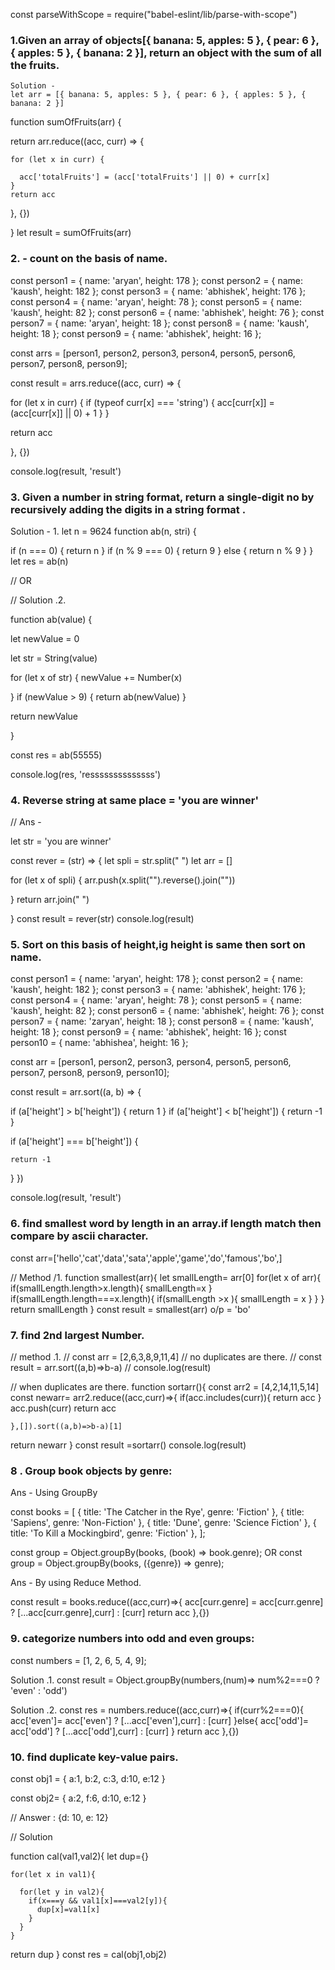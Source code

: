 const parseWithScope = require("babel-eslint/lib/parse-with-scope")

### 1.Given an array of objects[{ banana: 5, apples: 5 }, { pear: 6 }, { apples: 5 }, { banana: 2 }], return an object with the sum of all the fruits.

    Solution -
    let arr = [{ banana: 5, apples: 5 }, { pear: 6 }, { apples: 5 }, { banana: 2 }]

function sumOfFruits(arr) {

return arr.reduce((acc, curr) => {

    for (let x in curr) {

      acc['totalFruits'] = (acc['totalFruits'] || 0) + curr[x]
    }
    return acc

}, {})

}
let result = sumOfFruits(arr)






### 2. - count on the basis of name.

const person1 = { name: 'aryan', height: 178 };
const person2 = { name: 'kaush', height: 182 };
const person3 = { name: 'abhishek', height: 176 };
const person4 = { name: 'aryan', height: 78 };
const person5 = { name: 'kaush', height: 82 };
const person6 = { name: 'abhishek', height: 76 };
const person7 = { name: 'aryan', height: 18 };
const person8 = { name: 'kaush', height: 18 };
const person9 = { name: 'abhishek', height: 16 };

const arrs = [person1, person2, person3, person4, person5, person6, person7, person8, person9];

const result = arrs.reduce((acc, curr) => {

for (let x in curr) {
if (typeof curr[x] === 'string') {
acc[curr[x]] = (acc[curr[x]] || 0) + 1
}
}

return acc

}, {})

console.log(result, 'result')



### 3. Given a number in string format, return a single-digit no by recursively adding the digits in a string format .

Solution - 1.
let n = 9624
function ab(n, stri) {

if (n === 0) {
return n
}
if (n % 9 === 0) {
return 9
}
else {
return n % 9
}
}
let res = ab(n)

// OR

// Solution .2.

function ab(value) {

let newValue = 0

let str = String(value)

for (let x of str) {
newValue += Number(x)

}
if (newValue > 9) {
return ab(newValue)
}

return newValue

}

const res = ab(55555)

console.log(res, 'ressssssssssssss')


### 4. Reverse string at same place = 'you are winner'
// Ans -

let str = 'you are winner'

const rever = (str) => {
let spli = str.split(" ")
let arr = []

for (let x of spli) {
arr.push(x.split("").reverse().join(""))

}
return arr.join(" ")

}
const result = rever(str)
console.log(result)





### 5. Sort on this basis of height,ig height is same then sort on name.

const person1 = { name: 'aryan', height: 178 };
const person2 = { name: 'kaush', height: 182 };
const person3 = { name: 'abhishek', height: 176 };
const person4 = { name: 'aryan', height: 78 };
const person5 = { name: 'kaush', height: 82 };
const person6 = { name: 'abhishek', height: 76 };
const person7 = { name: 'zaryan', height: 18 };
const person8 = { name: 'kaush', height: 18 };
const person9 = { name: 'abhishek', height: 16 };
const person10 = { name: 'abhishea', height: 16 };

const arr = [person1, person2, person3, person4, person5, person6, person7, person8, person9, person10];

const result = arr.sort((a, b) => {

if (a['height'] > b['height']) {
return 1
}
if (a['height'] < b['height']) {
return -1
}

if (a['height'] === b['height']) {

    return -1

}
})

console.log(result, 'result')



### 6. find smallest word by length in an array.if length match then compare by ascii character.

const arr=['hello','cat','data','sata','apple','game','do','famous','bo',]

// Method /1.
function smallest(arr){
let smallLength= arr[0]
for(let x of arr){
if(smallLength.length>x.length){
smallLength=x
}
if(smallLength.length===x.length){
if(smallLength >x ){
smallLength = x
}
}
}
return smallLength
}
const result = smallest(arr) o/p = 'bo'



### 7. find 2nd largest Number.

// method .1.
// const arr = [2,6,3,8,9,11,4] // no duplicates are there.
// const result = arr.sort((a,b)=>b-a)
// console.log(result)

// when duplicates are there.
function sortarr(){
const arr2 = [4,2,14,11,5,14]
const newarr= arr2.reduce((acc,curr)=>{
if(acc.includes(curr)){
return acc
}
acc.push(curr)
return acc

    },[]).sort((a,b)=>b-a)[1]

return newarr
}
const result =sortarr()
console.log(result)



### 8 . Group book objects by genre:

Ans - Using GroupBy

const books = [
{ title: 'The Catcher in the Rye', genre: 'Fiction' },
{ title: 'Sapiens', genre: 'Non-Fiction' },
{ title: 'Dune', genre: 'Science Fiction' },
{ title: 'To Kill a Mockingbird', genre: 'Fiction' },
];

const group = Object.groupBy(books, (book) => book.genre);
OR
const group = Object.groupBy(books, ({genre}) => genre);

Ans - By using Reduce Method.

const result = books.reduce((acc,curr)=>{
acc[curr.genre] = acc[curr.genre] ? [...acc[curr.genre],curr] : [curr]
return acc
},{})



### 9. categorize numbers into odd and even groups:

const numbers = [1, 2, 6, 5, 4, 9];

Solution .1.
const result = Object.groupBy(numbers,(num)=> num%2===0 ? 'even' : 'odd')

Solution .2.
const res = numbers.reduce((acc,curr)=>{
if(curr%2===0){
acc['even']= acc['even'] ? [...acc['even'],curr] : [curr]
}else{
acc['odd']= acc['odd'] ? [...acc['odd'],curr] : [curr]
}
return acc
},{})


###  10. find duplicate key-value pairs.


const obj1 = {
a:1,
b:2,
c:3,
d:10,
e:12
}

const obj2= {
a:2,
f:6,
d:10,
e:12
}

// Answer : {d: 10, e: 12}

// Solution

function cal(val1,val2){
let dup={}

    for(let x in val1){

      for(let y in val2){
        if(x===y && val1[x]===val2[y]){
          dup[x]=val1[x]
        }
      }
    }

return dup
}
const res = cal(obj1,obj2)
